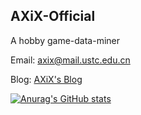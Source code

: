 ## AXiX-Official

A hobby game-data-miner

Email: axix@mail.ustc.edu.cn

Blog: [AXiX's Blog](https://blog.axix.top)

[![Anurag's GitHub stats](https://github-readme-stats.vercel.app/api?username=AXiX-official&show_icons=true)](https://github.com/anuraghazra/github-readme-stats)
